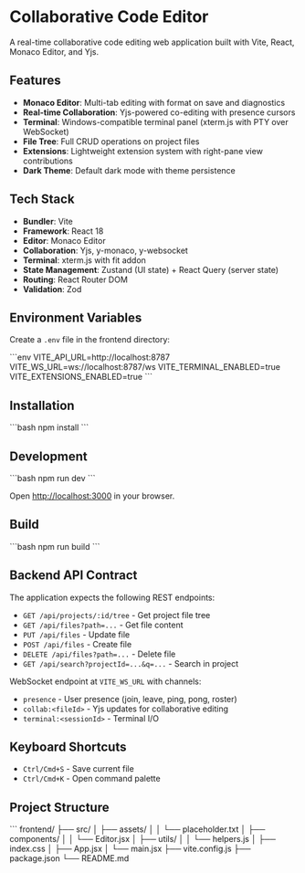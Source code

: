 # Collaborative Code Editor

A real-time collaborative code editing web application built with Vite, React, Monaco Editor, and Yjs.

## Features

- **Monaco Editor**: Multi-tab editing with format on save and diagnostics
- **Real-time Collaboration**: Yjs-powered co-editing with presence cursors
- **Terminal**: Windows-compatible terminal panel (xterm.js with PTY over WebSocket)
- **File Tree**: Full CRUD operations on project files
- **Extensions**: Lightweight extension system with right-pane view contributions
- **Dark Theme**: Default dark mode with theme persistence

## Tech Stack

- **Bundler**: Vite
- **Framework**: React 18
- **Editor**: Monaco Editor
- **Collaboration**: Yjs, y-monaco, y-websocket
- **Terminal**: xterm.js with fit addon
- **State Management**: Zustand (UI state) + React Query (server state)
- **Routing**: React Router DOM
- **Validation**: Zod

## Environment Variables

Create a `.env` file in the frontend directory:

\`\`\`env
VITE_API_URL=http://localhost:8787
VITE_WS_URL=ws://localhost:8787/ws
VITE_TERMINAL_ENABLED=true
VITE_EXTENSIONS_ENABLED=true
\`\`\`

## Installation

\`\`\`bash
npm install
\`\`\`

## Development

\`\`\`bash
npm run dev
\`\`\`

Open [http://localhost:3000](http://localhost:3000) in your browser.

## Build

\`\`\`bash
npm run build
\`\`\`

## Backend API Contract

The application expects the following REST endpoints:

- `GET /api/projects/:id/tree` - Get project file tree
- `GET /api/files?path=...` - Get file content
- `PUT /api/files` - Update file
- `POST /api/files` - Create file
- `DELETE /api/files?path=...` - Delete file
- `GET /api/search?projectId=...&q=...` - Search in project

WebSocket endpoint at `VITE_WS_URL` with channels:

- `presence` - User presence (join, leave, ping, pong, roster)
- `collab:<fileId>` - Yjs updates for collaborative editing
- `terminal:<sessionId>` - Terminal I/O

## Keyboard Shortcuts

- `Ctrl/Cmd+S` - Save current file
- `Ctrl/Cmd+K` - Open command palette

## Project Structure

\`\`\`
frontend/
├── src/
│   ├── assets/
│   │   └── placeholder.txt
│   ├── components/
│   │   └── Editor.jsx
│   ├── utils/
│   │   └── helpers.js
│   ├── index.css
│   ├── App.jsx
│   └── main.jsx
├── vite.config.js
├── package.json
└── README.md
